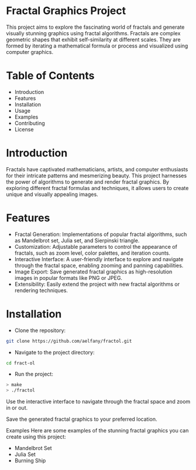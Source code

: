 # Fractal Graphics Project
This project aims to explore the fascinating world of fractals and generate visually stunning graphics using fractal algorithms. Fractals are complex geometric shapes that exhibit self-similarity at different scales. They are formed by iterating a mathematical formula or process and visualized using computer graphics.

# Table of Contents
- Introduction
- Features
- Installation
- Usage
- Examples
- Contributing
- License

# Introduction
Fractals have captivated mathematicians, artists, and computer enthusiasts for their intricate patterns and mesmerizing beauty. This project harnesses the power of algorithms to generate and render fractal graphics. By exploring different fractal formulas and techniques, it allows users to create unique and visually appealing images.

# Features
- Fractal Generation: Implementations of popular fractal algorithms, such as Mandelbrot set, Julia set, and Sierpinski triangle.
- Customization: Adjustable parameters to control the appearance of fractals, such as zoom level, color palettes, and iteration counts.
- Interactive Interface: A user-friendly interface to explore and navigate through the fractal space, enabling zooming and panning capabilities.
- Image Export: Save generated fractal graphics as high-resolution images in popular formats like PNG or JPEG.
- Extensibility: Easily extend the project with new fractal algorithms or rendering techniques.
# Installation
- Clone the repository:
```sh
git clone https://github.com/aelfany/fractol.git
```
- Navigate to the project directory:
```sh
cd fract-ol
```
- Run the project:
```sh
> make
> ./fractol
```
Use the interactive interface to navigate through the fractal space and zoom in or out.

Save the generated fractal graphics to your preferred location.

Examples
Here are some examples of the stunning fractal graphics you can create using this project:

- Mandelbrot Set
- Julia Set
- Burning Ship

